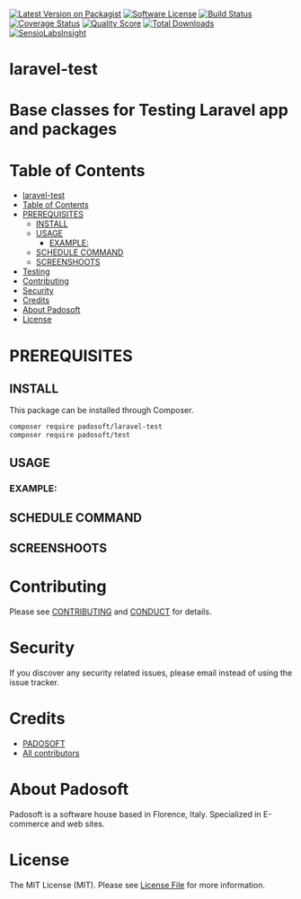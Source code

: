 [![Latest Version on Packagist][ico-version]][link-packagist]
[![Software License][ico-license]](LICENSE.md)
[![Build Status][ico-travis]][link-travis]
[![Coverage Status][ico-scrutinizer]][link-scrutinizer]
[![Quality Score][ico-code-quality]][link-code-quality]
[![Total Downloads][ico-downloads]][link-downloads]
[![SensioLabsInsight][ico-sensiolab]][link-sensiolab]

# laravel-test
Base classes for Testing Laravel app and packages
=======

Table of Contents
=================

  * [laravel-test](#laravel-test)
  * [Table of Contents](#table-of-contents)
  * [PREREQUISITES](#prerequisites)
    * [INSTALL](#install)
    * [USAGE](#usage)
      * [EXAMPLE:](#example)
    * [SCHEDULE COMMAND](#schedule-command)
    * [SCREENSHOOTS](#screenshoots)
  * [Testing](#testing)
  * [Contributing](#contributing)
  * [Security](#security)
  * [Credits](#credits)
  * [About Padosoft](#about-padosoft)
  * [License](#license)

  
# PREREQUISITES


## INSTALL

This package can be installed through Composer.

``` bash
composer require padosoft/laravel-test
composer require padosoft/test
``` 

## USAGE


### EXAMPLE:



## SCHEDULE COMMAND



## SCREENSHOOTS


# Contributing

Please see [CONTRIBUTING](CONTRIBUTING.md) and [CONDUCT](CONDUCT.md) for details.

# Security

If you discover any security related issues, please email instead of using the issue tracker.

# Credits

- [PADOSOFT](https://github.com/padosoft)
- [All contributors](https://github.com/padosoft/laravel-test/graphs/contributors)

# About Padosoft
Padosoft is a software house based in Florence, Italy. Specialized in E-commerce and web sites.

# License

The MIT License (MIT). Please see [License File](LICENSE.md) for more information.

[ico-version]: https://img.shields.io/packagist/v/padosoft/laravel-test.svg?style=flat-square
[ico-license]: https://img.shields.io/badge/license-MIT-brightgreen.svg?style=flat-square
[ico-travis]: https://img.shields.io/travis/padosoft/laravel-test/master.svg?style=flat-square
[ico-scrutinizer]: https://img.shields.io/scrutinizer/coverage/g/padosoft/laravel-test.svg?style=flat-square
[ico-code-quality]: https://img.shields.io/scrutinizer/g/padosoft/laravel-test.svg?style=flat-square
[ico-downloads]: https://img.shields.io/packagist/dt/padosoft/laravel-test.svg?style=flat-square
[ico-sensiolab]: https://insight.sensiolabs.com/projects/@@@sensiolabs/small.png

[link-packagist]: https://packagist.org/packages/padosoft/laravel-test
[link-travis]: https://travis-ci.org/padosoft/laravel-test
[link-scrutinizer]: https://scrutinizer-ci.com/g/padosoft/laravel-test/code-structure
[link-code-quality]: https://scrutinizer-ci.com/g/padosoft/laravel-test
[link-downloads]: https://packagist.org/packages/padosoft/laravel-test
[link-sensiolab]: https://insight.sensiolabs.com/projects/@@@sensiolabs
[link-author]: https://github.com/lopadova

